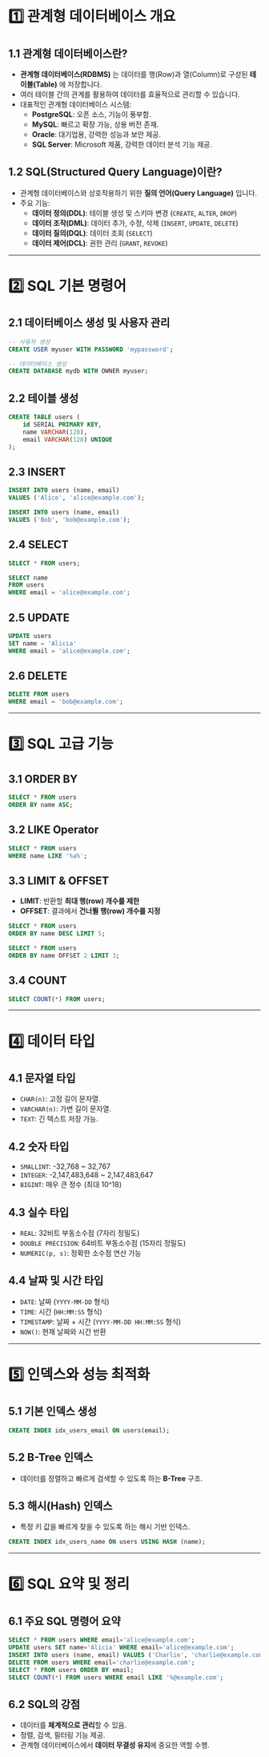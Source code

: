 # 1️⃣ 관계형 데이터베이스 개요

## **1.1 관계형 데이터베이스란?**

- **관계형 데이터베이스(RDBMS)** 는 데이터를 행(Row)과 열(Column)로 구성된 **테이블(Table)** 에 저장합니다.
- 여러 테이블 간의 관계를 활용하여 데이터를 효율적으로 관리할 수 있습니다.
- 대표적인 관계형 데이터베이스 시스템:
    - **PostgreSQL**: 오픈 소스, 기능이 풍부함.
    - **MySQL**: 빠르고 확장 가능, 상용 버전 존재.
    - **Oracle**: 대기업용, 강력한 성능과 보안 제공.
    - **SQL Server**: Microsoft 제품, 강력한 데이터 분석 기능 제공.
    

## **1.2 SQL(Structured Query Language)이란?**

- 관계형 데이터베이스와 상호작용하기 위한 **질의 언어(Query Language)** 입니다.
- 주요 기능:
    - **데이터 정의(DDL)**: 테이블 생성 및 스키마 변경 (`CREATE`, `ALTER`, `DROP`)
    - **데이터 조작(DML)**: 데이터 추가, 수정, 삭제 (`INSERT`, `UPDATE`, `DELETE`)
    - **데이터 질의(DQL)**: 데이터 조회 (`SELECT`)
    - **데이터 제어(DCL)**: 권한 관리 (`GRANT`, `REVOKE`)

---

# 2️⃣ SQL 기본 명령어

## **2.1 데이터베이스 생성 및 사용자 관리**

```sql
-- 사용자 생성
CREATE USER myuser WITH PASSWORD 'mypassword';

-- 데이터베이스 생성
CREATE DATABASE mydb WITH OWNER myuser;
```

## **2.2 테이블 생성**

```sql
CREATE TABLE users (
    id SERIAL PRIMARY KEY,
    name VARCHAR(128),
    email VARCHAR(128) UNIQUE
);
```

## **2.3 INSERT**

```sql
INSERT INTO users (name, email) 
VALUES ('Alice', 'alice@example.com');

INSERT INTO users (name, email) 
VALUES ('Bob', 'bob@example.com');
```

## **2.4 SELECT**

```sql
SELECT * FROM users;

SELECT name 
FROM users 
WHERE email = 'alice@example.com';
```

## **2.5 UPDATE**

```sql
UPDATE users 
SET name = 'Alicia' 
WHERE email = 'alice@example.com';
```

## **2.6 DELETE**

```sql
DELETE FROM users 
WHERE email = 'bob@example.com';
```

---

# 3️⃣ SQL 고급 기능

## **3.1 ORDER BY**

```sql
SELECT * FROM users 
ORDER BY name ASC;
```

## **3.2 LIKE Operator**

```sql
SELECT * FROM users
WHERE name LIKE '%a%';
```

## **3.3 LIMIT & OFFSET**

- **LIMIT**: 반환할 **최대 행(row) 개수를 제한**
- **OFFSET**: 결과에서 **건너뛸 행(row) 개수를 지정**

```sql
SELECT * FROM users 
ORDER BY name DESC LIMIT 5;

SELECT * FROM users 
ORDER BY name OFFSET 2 LIMIT 3;
```

## **3.4 COUNT**

```sql
SELECT COUNT(*) FROM users;
```

---

# 4️⃣ 데이터 타입

## **4.1 문자열 타입**

- `CHAR(n)`: 고정 길이 문자열.
- `VARCHAR(n)`: 가변 길이 문자열.
- `TEXT`: 긴 텍스트 저장 가능.

## **4.2 숫자 타입**

- `SMALLINT`: -32,768 ~ 32,767
- `INTEGER`: -2,147,483,648 ~ 2,147,483,647
- `BIGINT`: 매우 큰 정수 (최대 10^18)

## **4.3 실수 타입**

- `REAL`: 32비트 부동소수점 (7자리 정밀도)
- `DOUBLE PRECISION`: 64비트 부동소수점 (15자리 정밀도)
- `NUMERIC(p, s)`: 정확한 소수점 연산 가능

## **4.4 날짜 및 시간 타입**

- `DATE`: 날짜 (`YYYY-MM-DD` 형식)
- `TIME`: 시간 (`HH:MM:SS` 형식)
- `TIMESTAMP`: 날짜 + 시간 (`YYYY-MM-DD HH:MM:SS` 형식)
- `NOW()`: 현재 날짜와 시간 반환

---

# 5️⃣ 인덱스와 성능 최적화

## **5.1 기본 인덱스 생성**

```sql
CREATE INDEX idx_users_email ON users(email);
```

## **5.2 B-Tree 인덱스**

- 데이터를 정렬하고 빠르게 검색할 수 있도록 하는 **B-Tree** 구조.

## **5.3 해시(Hash) 인덱스**

- 특정 키 값을 빠르게 찾을 수 있도록 하는 해시 기반 인덱스.

```sql
CREATE INDEX idx_users_name ON users USING HASH (name);
```

---

# 6️⃣ SQL 요약 및 정리

## **6.1 주요 SQL 명령어 요약**

```sql
SELECT * FROM users WHERE email='alice@example.com';
UPDATE users SET name='Alicia' WHERE email='alice@example.com';
INSERT INTO users (name, email) VALUES ('Charlie', 'charlie@example.com');
DELETE FROM users WHERE email='charlie@example.com';
SELECT * FROM users ORDER BY email;
SELECT COUNT(*) FROM users WHERE email LIKE '%@example.com';
```

## **6.2 SQL의 강점**

- 데이터를 **체계적으로 관리**할 수 있음.
- 정렬, 검색, 필터링 기능 제공.
- 관계형 데이터베이스에서 **데이터 무결성 유지**에 중요한 역할 수행.